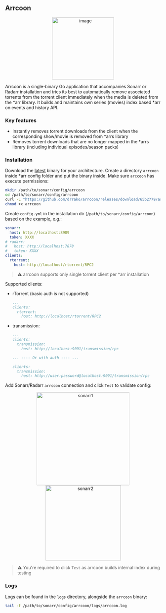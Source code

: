 ## Arrcoon

<p align="center">
  <img width="200" alt="image" src="https://github.com/user-attachments/assets/67b99312-e0c7-468b-8afa-f1b6737f6bbd" />
</p>

Arrcoon is a single-binary Go application that accompanies Sonarr or Radarr installation and tries its best to automatically remove associated torrents from the torrent client immediately when the media is deleted from the *arr library. It builds and maintains own series (movies) index based *arr on events and history API.

### Key features

- Instantly removes torrent downloads from the client when the corresponding show/movie is removed from *arrs library
- Removes torrent downloads that are no longer mapped in the *arrs library (including individual episodes/season packs)

### Installation

Download the [latest](https://github.com/drrako/arrcoon/releases) binary for your architecture. Create a directory `arrcoon` inside *arr config folder and put the binary inside.
Make sure `arccoon` has execute permissions:
```bash
mkdir /path/to/sonarr/config/arrcoon
cd /path/to/sonarr/config/arrcoon
curl -L "https://github.com/drrako/arrcoon/releases/download/65b2779/arrcoon-linux-amd64-65b2779.zip" -o arrcoon.zip && unzip arrcoon.zip && rm arrcoon.zip
chmod +x arrcoon
```

Create `config.yml` in the installation dir (`/path/to/sonarr/config/arrcoon`) based on the [example](https://github.com/drrako/arrcoon/blob/main/config.sample.yml), e.g.:
```yml
sonarr:
  host: http://localhost:8989
  token: XXXX
# radarr:
#   host: http://localhost:7878
#   token: XXXX
clients:
  rtorrent:
    host: http://localhost/rtorrent/RPC2
```

> ⚠️ arrcoon supports only single torrent client per *arr installation

Supported clients:
- rTorrent (basic auth is not supported)
  ```yml
  ...
  clients:
    rtorrent:
      host: http://localhost/rtorrent/RPC2
  ```
- transmission:
  ```yml
  ...
  clients:
    transmission:
      host: http://localhost:9091/transmission/rpc
  
  ... ---- Or with auth ---- ...
  
  clients:
    transmission:
      host: http://user:password@localhost:9091/transmission/rpc
  ```

Add Sonarr/Radarr `arrcoon` connection and click `Test` to validate config:

<p align="center">
  <img width="300" alt="sonarr1" src="https://github.com/user-attachments/assets/795424ae-363d-44bb-9cbf-8f95b7877d58" />
  <img width="243" alt="sonarr2" src="https://github.com/user-attachments/assets/883724d2-6b2e-4a27-85ae-3f95cc65443a" />
</p>

> :warning: You're required to click `Test` as arrcoon builds internal index during testing


### Logs

Logs can be found in the `logs` directory, alongside the `arrcoon` binary:
```bash
tail -f /path/to/sonarr/config/arrcoon/logs/arrcoon.log
```
